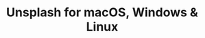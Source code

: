---
name: Unsplash
url: 'https://unsplash.com'
category: Photo & Video
title: 'Unsplash for macOS, Windows & Linux'
key: unsplash

---